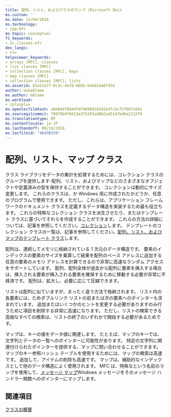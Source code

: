 ```yaml
---
title: 配列、リスト、およびクラスのマップ |Microsoft Docs
ms.custom: ''
ms.date: 11/04/2016
ms.technology:
- cpp-mfc
ms.topic: conceptual
f1_keywords:
- vc.classes.mfc
dev_langs:
- C++
helpviewer_keywords:
- arrays [MFC], classes
- list classes [MFC]
- collection classes [MFC], maps
- map classes [MFC]
- collection classes [MFC], lists
ms.assetid: 81a13a7f-0c2c-4efd-b6bb-b4e624a0743d
author: mikeblome
ms.author: mblome
ms.workload:
- cplusplus
ms.openlocfilehash: a8d044f8844fdf46969342d1b4fc5cf2f007c041
ms.sourcegitcommit: 799f9b976623a375203ad8b2ad5147bd6a2212f0
ms.translationtype: MT
ms.contentlocale: ja-JP
ms.lasthandoff: 09/19/2018
ms.locfileid: "46436339"
---
```

# <a name="array-list-and-map-classes"></a>配列、リスト、マップ クラス

クラス ライブラリをデータの集計を処理するためには、コレクション クラスのグループを提供します-配列、リスト、およびマップなどのさまざまなオブジェクトや定義済みの型を保持することができます。 コレクションは動的にサイズ変更します。 これらのクラスは、か Windows 用に作成されたかどうか、任意のプログラムで使用できます。 ただし、これらは、アプリケーション フレームワークのドキュメント クラスを定義するデータ構造を実装するため最も役立ちます。 これらの特殊なコレクション クラスを派生させたり、またはテンプレート クラスに基づいてそれらを作成することができます。 これらの方法の詳細については、記事を参照してください。[コレクション](../mfc/collections.md)します。 テンプレートのコレクション クラスの一覧は、記事を参照してください。[配列、リスト、およびマップのテンプレート クラス](../mfc/template-classes-for-arrays-lists-and-maps.md)します。

配列は、連続してメモリに格納されている 1 次元のデータ構造です。 要素のインデックスの要素のサイズを乗算して結果を配列のベース アドレスに追加する任意の要素のメモリ アドレスを計算できるので非常に高速なランダム アクセスをサポートしています。 配列、配列全体が過去から配列に要素を挿入する場合は、挿入される要素が挿入される要素を確保するために移動する必要が非常に不経済です。 配列は、拡大し、必要に応じて圧縮できます。

リストは配列に似ていますが、まったく違う方法で格納されます。 リスト内の各要素には、ためダブルリンク リストの前または次の要素へのポインターも含まれています。 追加またはいくつかのヒントを変更する必要がありますのみ行うために項目を削除する非常に高速になります。 ただし、リストの検索できる高価なすべての検索は、リストの終了のいずれかで開始する必要があるためです。

マップは、キーの値をデータ値に関連します。 たとえば、マップのキーでは、文字列とデータの一覧へのポインターに可能性があります。 特定の文字列に関連付けられたポインターを提供する、マップに問い合わせることができます。 マップのキー参照ハッシュ テーブルを使用するためには、マップの検索は高速です。 追加して、アイテムの削除も高速です。 マップは、補助的なインデックスとして他のデータ構造によく使用されます。 MFC は、特殊なという名前のマップを使用して、[メッセージ マップ](../mfc/mapping-messages.md)Windows メッセージをそのメッセージ ハンドラー関数へのポインターにマップします。

## <a name="see-also"></a>関連項目

[クラスの概要](../mfc/class-library-overview.md)

